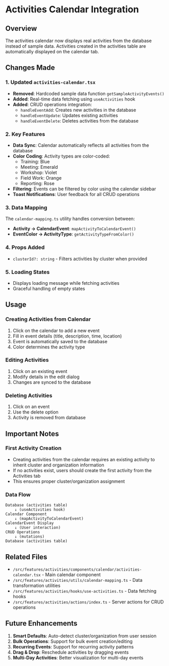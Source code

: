 # Activities Calendar Integration

## Overview

The activities calendar now displays real activities from the database instead
of sample data. Activities created in the activities table are automatically
displayed on the calendar tab.

## Changes Made

### 1. Updated `activities-calendar.tsx`

- **Removed**: Hardcoded sample data function `getSampleActivityEvents()`
- **Added**: Real-time data fetching using `useActivities` hook
- **Added**: CRUD operations integration:
  - `handleEventAdd`: Creates new activities in the database
  - `handleEventUpdate`: Updates existing activities
  - `handleEventDelete`: Deletes activities from the database

### 2. Key Features

- **Data Sync**: Calendar automatically reflects all activities from the
  database
- **Color Coding**: Activity types are color-coded:
  - Training: Blue
  - Meeting: Emerald
  - Workshop: Violet
  - Field Work: Orange
  - Reporting: Rose
- **Filtering**: Events can be filtered by color using the calendar sidebar
- **Toast Notifications**: User feedback for all CRUD operations

### 3. Data Mapping

The `calendar-mapping.ts` utility handles conversion between:

- **Activity → CalendarEvent**: `mapActivityToCalendarEvent()`
- **EventColor → ActivityType**: `getActivityTypeFromColor()`

### 4. Props Added

- `clusterId?: string` - Filters activities by cluster when provided

### 5. Loading States

- Displays loading message while fetching activities
- Graceful handling of empty states

## Usage

### Creating Activities from Calendar

1. Click on the calendar to add a new event
2. Fill in event details (title, description, time, location)
3. Event is automatically saved to the database
4. Color determines the activity type

### Editing Activities

1. Click on an existing event
2. Modify details in the edit dialog
3. Changes are synced to the database

### Deleting Activities

1. Click on an event
2. Use the delete option
3. Activity is removed from database

## Important Notes

### First Activity Creation

- Creating activities from the calendar requires an existing activity to inherit
  cluster and organization information
- If no activities exist, users should create the first activity from the
  Activities tab
- This ensures proper cluster/organization assignment

### Data Flow

```
Database (activities table)
    ↓ (useActivities hook)
Calendar Component
    ↓ (mapActivityToCalendarEvent)
CalendarEvent Display
    ↓ (User interaction)
CRUD Operations
    ↓ (mutations)
Database (activities table)
```

## Related Files

- `/src/features/activities/components/calendar/activities-calendar.tsx` - Main
  calendar component
- `/src/features/activities/utils/calendar-mapping.ts` - Data transformation
  utilities
- `/src/features/activities/hooks/use-activities.ts` - Data fetching hooks
- `/src/features/activities/actions/index.ts` - Server actions for CRUD
  operations

## Future Enhancements

1. **Smart Defaults**: Auto-detect cluster/organization from user session
2. **Bulk Operations**: Support for bulk event creation/editing
3. **Recurring Events**: Support for recurring activity patterns
4. **Drag & Drop**: Reschedule activities by dragging events
5. **Multi-Day Activities**: Better visualization for multi-day events
